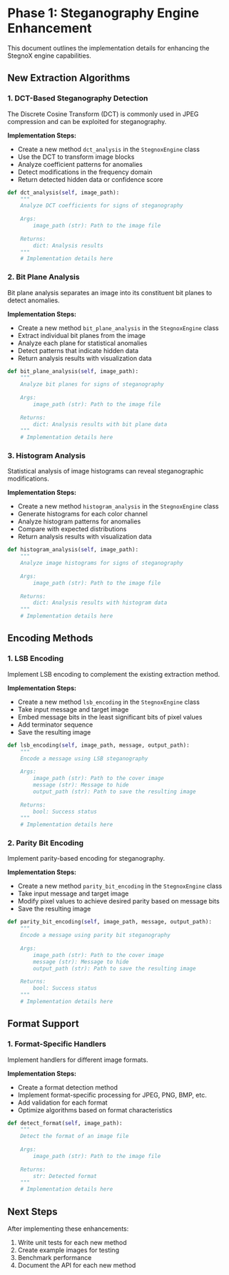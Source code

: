 # Phase 1: Steganography Engine Enhancement

This document outlines the implementation details for enhancing the StegnoX engine capabilities.

## New Extraction Algorithms

### 1. DCT-Based Steganography Detection

The Discrete Cosine Transform (DCT) is commonly used in JPEG compression and can be exploited for steganography.

**Implementation Steps:**
- Create a new method `dct_analysis` in the `StegnoxEngine` class
- Use the DCT to transform image blocks
- Analyze coefficient patterns for anomalies
- Detect modifications in the frequency domain
- Return detected hidden data or confidence score

```python
def dct_analysis(self, image_path):
    """
    Analyze DCT coefficients for signs of steganography
    
    Args:
        image_path (str): Path to the image file
        
    Returns:
        dict: Analysis results
    """
    # Implementation details here
```

### 2. Bit Plane Analysis

Bit plane analysis separates an image into its constituent bit planes to detect anomalies.

**Implementation Steps:**
- Create a new method `bit_plane_analysis` in the `StegnoxEngine` class
- Extract individual bit planes from the image
- Analyze each plane for statistical anomalies
- Detect patterns that indicate hidden data
- Return analysis results with visualization data

```python
def bit_plane_analysis(self, image_path):
    """
    Analyze bit planes for signs of steganography
    
    Args:
        image_path (str): Path to the image file
        
    Returns:
        dict: Analysis results with bit plane data
    """
    # Implementation details here
```

### 3. Histogram Analysis

Statistical analysis of image histograms can reveal steganographic modifications.

**Implementation Steps:**
- Create a new method `histogram_analysis` in the `StegnoxEngine` class
- Generate histograms for each color channel
- Analyze histogram patterns for anomalies
- Compare with expected distributions
- Return analysis results with visualization data

```python
def histogram_analysis(self, image_path):
    """
    Analyze image histograms for signs of steganography
    
    Args:
        image_path (str): Path to the image file
        
    Returns:
        dict: Analysis results with histogram data
    """
    # Implementation details here
```

## Encoding Methods

### 1. LSB Encoding

Implement LSB encoding to complement the existing extraction method.

**Implementation Steps:**
- Create a new method `lsb_encoding` in the `StegnoxEngine` class
- Take input message and target image
- Embed message bits in the least significant bits of pixel values
- Add terminator sequence
- Save the resulting image

```python
def lsb_encoding(self, image_path, message, output_path):
    """
    Encode a message using LSB steganography
    
    Args:
        image_path (str): Path to the cover image
        message (str): Message to hide
        output_path (str): Path to save the resulting image
        
    Returns:
        bool: Success status
    """
    # Implementation details here
```

### 2. Parity Bit Encoding

Implement parity-based encoding for steganography.

**Implementation Steps:**
- Create a new method `parity_bit_encoding` in the `StegnoxEngine` class
- Take input message and target image
- Modify pixel values to achieve desired parity based on message bits
- Save the resulting image

```python
def parity_bit_encoding(self, image_path, message, output_path):
    """
    Encode a message using parity bit steganography
    
    Args:
        image_path (str): Path to the cover image
        message (str): Message to hide
        output_path (str): Path to save the resulting image
        
    Returns:
        bool: Success status
    """
    # Implementation details here
```

## Format Support

### 1. Format-Specific Handlers

Implement handlers for different image formats.

**Implementation Steps:**
- Create a format detection method
- Implement format-specific processing for JPEG, PNG, BMP, etc.
- Add validation for each format
- Optimize algorithms based on format characteristics

```python
def detect_format(self, image_path):
    """
    Detect the format of an image file
    
    Args:
        image_path (str): Path to the image file
        
    Returns:
        str: Detected format
    """
    # Implementation details here
```

## Next Steps

After implementing these enhancements:

1. Write unit tests for each new method
2. Create example images for testing
3. Benchmark performance
4. Document the API for each new method
